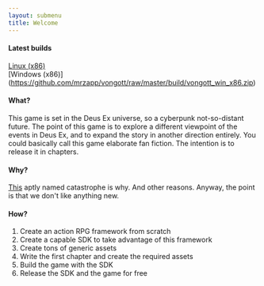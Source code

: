 ```yaml
---
layout: submenu
title: Welcome
---
```


#### Latest builds
[Linux (x86)](https://github.com/mrzapp/vongott/raw/master/build/vongott_linux_x86.zip)  
[Windows (x86)] (https://github.com/mrzapp/vongott/raw/master/build/vongott_win_x86.zip)

#### What?
This game is set in the Deus Ex universe, so a cyberpunk not-so-distant future. The point of this game is to explore a different viewpoint of the events in Deus Ex, and to expand the story in another direction entirely. You could basically call this game elaborate fan fiction. The intention is to release it in chapters. 

#### Why?
[This](http://www.youtube.com/watch?v=p1b8k469DbY#at=188) aptly named catastrophe is why. And other reasons. Anyway, the point is that we don't like anything new.

#### How?
1. Create an action RPG framework from scratch
2. Create a capable SDK to take advantage of this framework
3. Create tons of generic assets
4. Write the first chapter and create the required assets
5. Build the game with the SDK
6. Release the SDK and the game for free

